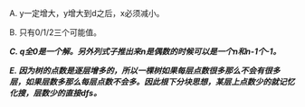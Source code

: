 A. y一定增大，y增大到d之后，x必须减小。

B. 只有0/1/2三个可能值。

***C. q全0是一个解。另外列式子推出来n是偶数的时候可以是一个n和n-1个-1。***

***E. 因为树的点数是逐层增多的，所以一棵树如果每层点数很多那么不会有很多层，如果层数多那么每层点数不会多。因此根下分块思想，某层上点数少的就记忆化搜，层数少的直接dfs。***
